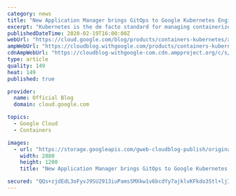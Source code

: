 ```yaml
---
category: news
title: "New Application Manager brings GitOps to Google Kubernetes Engine"
excerpt: "Kubernetes is the de facto standard for managing containerized applications, but developers and app operators often struggle with end-to-end Kubernetes lifecycle management—things like authoring, releasing and managing Kubernetes applications. To simplify the management of application lifecycle and configuration,"
publishedDateTime: 2020-02-19T16:00:00Z
webUrl: "https://cloud.google.com/blog/products/containers-kubernetes/announcing-application-manager-for-google-kubernetes-engine/"
ampWebUrl: "https://cloudblog.withgoogle.com/products/containers-kubernetes/announcing-application-manager-for-google-kubernetes-engine/amp/"
cdnAmpWebUrl: "https://cloudblog-withgoogle-com.cdn.ampproject.org/c/s/cloudblog.withgoogle.com/products/containers-kubernetes/announcing-application-manager-for-google-kubernetes-engine/amp/"
type: article
quality: 149
heat: 149
published: true

provider:
  name: Official Blog
  domain: cloud.google.com

topics:
  - Google Cloud
  - Containers

images:
  - url: "https://storage.googleapis.com/gweb-cloudblog-publish/original_images/Google_Cloud_Kubernetes_tJPVpVo.jpg"
    width: 2880
    height: 1200
    title: "New Application Manager brings GitOps to Google Kubernetes Engine"

secured: "QQs+zjdEdL3oFyvJ9SU2913iuPamsSMXkw1v6bcdYy7ajklvKFkdo3Stl+ljI/yRmsOiw3t8LBZWids3ezhifvPzLyLALHd0TQM+AyWkbPAc8qvVr4ErnVq9LtvO0+07STcNUoLsgDdD5rVxpJVFv8g6MZm0ZA+12YnsvxI0UFVtViChsAshYPIJ2/sEy1IXyFav7YurLQ4keYEuOqFhTwjYXODgTswqqyRuhSGe7bkJOZz/fw8Uu8ra+MB3UYjjvgq583HNRSEK3jfMwieuarc4e6kp9792Jbiyr3kaM+P5CUDv5aa6KOs8rBsrpHBtFkjv0OuOBZe9n/CVT4Lplg==;gD6EjKGKrWfDg8cpLfaugg=="
---
```


